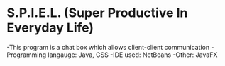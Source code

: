 # S.P.I.E.L. (Super Productive In Everyday Life)

-This program is a chat box which allows client-client communication
-Programming langauge: Java, CSS
-IDE used: NetBeans
-Other: JavaFX
